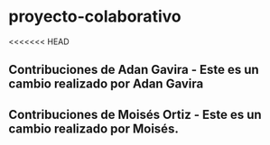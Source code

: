 # proyecto-colaborativo
<<<<<<< HEAD
## Contribuciones de Adan Gavira - Este es un cambio realizado por Adan Gavira
## Contribuciones de Moisés Ortiz - Este es un cambio realizado por Moisés.


